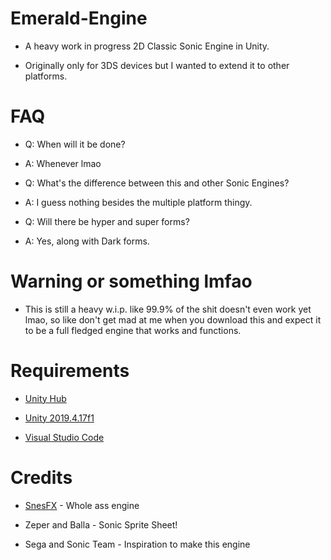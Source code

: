# Emerald-Engine


* A heavy work in progress 2D Classic Sonic Engine in Unity.

* Originally only for 3DS devices but I wanted to extend it to other platforms.

# FAQ

* Q: When will it be done?
* A: Whenever lmao

* Q: What's the difference between this and other Sonic Engines?
* A: I guess nothing besides the multiple platform thingy.

* Q: Will there be hyper and super forms?
* A: Yes, along with Dark forms.

# Warning or something lmfao

* This is still a heavy w.i.p. like 99.9% of the shit doesn't even work yet lmao, so like don't get mad at me when you download this and expect it to be a full   fledged engine that works and functions.

# Requirements

* [Unity Hub](https://unity.com/download)

* [Unity 2019.4.17f1](https://download.unity3d.com/download_unity/667c8606c536/UnityDownloadAssistant-2019.4.17f1.exe?_ga=2.87614616.18637105.1673571287-1542673387.1673571287)

* [Visual Studio Code](https://code.visualstudio.com)

# Credits

* [SnesFX](https://twitter.com/snesfx) - Whole ass engine

* Zeper and Balla - Sonic Sprite Sheet!

* Sega and Sonic Team - Inspiration to make this engine
